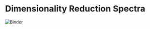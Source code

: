 # Dimensionality Reduction Spectra

[![Binder](https://mybinder.org/badge_logo.svg)](https://mybinder.org/v2/gh/TheRealJavioli/ml-physics-notebooks/HEAD?labpath=dimensionality_reduction_spectra%2Fdimensionality_reduction_spectra.ipynb)
